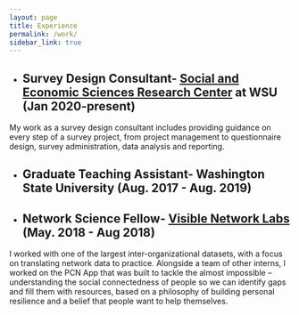 ```yaml
---
layout: page
title: Experience
permalink: /work/
sidebar_link: true
---
```

* ## Survey Design Consultant- [Social and Economic Sciences Research Center](https://sesrc.wsu.edu/) at WSU (Jan 2020-present) 

My work as a survey design consultant includes providing guidance on every step of a survey project, from project management to questionnaire design, survey administration, data analysis and reporting. 

* ## Graduate Teaching Assistant- Washington State University (Aug. 2017 - Aug. 2019)

* ## Network Science Fellow- [Visible Network Labs](https://visiblenetworklabs.com/network-science-fellowship/) (May. 2018 - Aug 2018)

I worked with one of the largest inter-organizational datasets, with a focus on translating network data to practice. Alongside a team of other interns, I worked on the PCN App that was built to tackle the almost impossible – understanding the social connectedness of people so we can identify gaps and fill them with resources, based on a philosophy of building personal resilience and a belief that people want to help themselves. 



